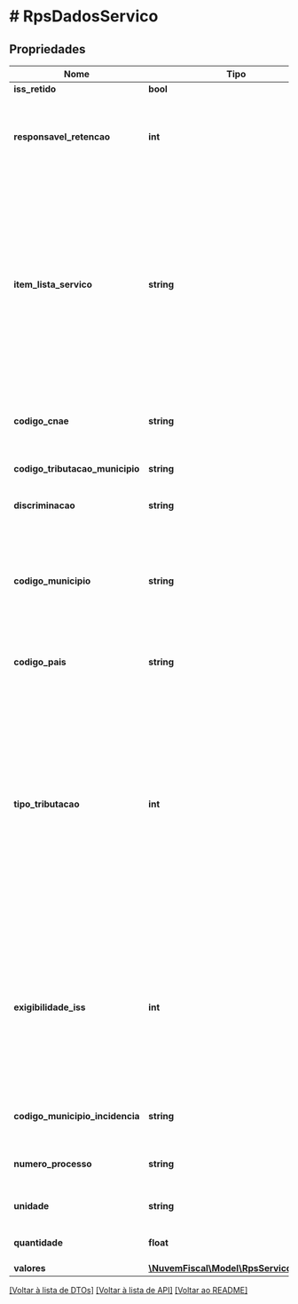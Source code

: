 # # RpsDadosServico

## Propriedades

Nome | Tipo | Descrição | Comentários
------------ | ------------- | ------------- | -------------
**iss_retido** | **bool** | Reter ISSQN. | [optional]
**responsavel_retencao** | **int** | Responsável pela retenção:  * 0 - Prestador;  * 1 - Tomador;  * 2 - Intermediário. | [optional]
**item_lista_servico** | **string** | Código do item da lista de serviço, geralmente segue a LC116, podendo variar de acordo com a prefeitura.    Você pode encontrar esse dado no portal da prefeitura, em uma nota emitida ou junto ao contador. |
**codigo_cnae** | **string** | Código CNAE (Classificação Nacional de Atividades Econômicas). | [optional]
**codigo_tributacao_municipio** | **string** | Código de tributação do município. | [optional]
**discriminacao** | **string** | Detalhamento do serviço prestado. |
**codigo_municipio** | **string** | Código IBGE do município de prestação do serviço.  Caso não informado, será considerado o município do prestador. | [optional]
**codigo_pais** | **string** | Código do país de prestação do serviço. | [optional]
**tipo_tributacao** | **int** | Tipo de Tributação do Serviço:  * 1 - Isento de ISS  * 2 - Imune  * 3 - Não Incidência no Município  * 4 - Não Tributável  * 5 - Retido  * 6 - Tributável Dentro do Município  * 7 - Tributável Fora do Município  * 8 - Tributável Dentro do Município pelo tomador | [optional]
**exigibilidade_iss** | **int** | Exigibilidade do ISS:  * 1 - Exigível  * 2 - Não Incidência  * 3 - Isenção  * 4 - Exportação  * 5 - Imunidade  * 6 - Suspenso por Decisão Judicial  * 7 - Suspenso por Processo Administrativo | [optional]
**codigo_municipio_incidencia** | **string** | Código IBGE do município de incidência do ISSQN. | [optional]
**numero_processo** | **string** | Número do Processo de Suspensão da Exigibilidade. | [optional]
**unidade** | **string** | Unidade do serviço prestado. | [optional]
**quantidade** | **float** | Quantidade dos serviços prestados. | [optional]
**valores** | [**\NuvemFiscal\Model\RpsServicoValores**](RpsServicoValores.md) |  |

[[Voltar à lista de DTOs]](../../README.md#models) [[Voltar à lista de API]](../../README.md#endpoints) [[Voltar ao README]](../../README.md)
